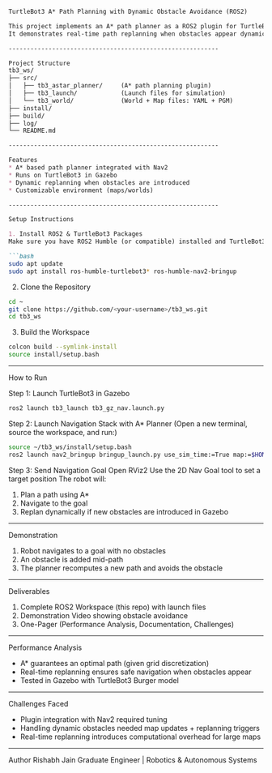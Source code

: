 ````markdown
TurtleBot3 A* Path Planning with Dynamic Obstacle Avoidance (ROS2)

This project implements an A* path planner as a ROS2 plugin for TurtleBot3 in Gazebo simulation.  
It demonstrates real-time path replanning when obstacles appear dynamically in the environment.

----------------------------------------------------------

Project Structure
tb3_ws/
├── src/
│   ├── tb3_astar_planner/     (A* path planning plugin)
│   ├── tb3_launch/            (Launch files for simulation)
│   └── tb3_world/             (World + Map files: YAML + PGM)
├── install/
├── build/
├── log/
└── README.md

----------------------------------------------------------

Features
* A* based path planner integrated with Nav2
* Runs on TurtleBot3 in Gazebo
* Dynamic replanning when obstacles are introduced
* Customizable environment (maps/worlds)

----------------------------------------------------------

Setup Instructions

1. Install ROS2 & TurtleBot3 Packages  
Make sure you have ROS2 Humble (or compatible) installed and TurtleBot3 simulation packages:

```bash
sudo apt update
sudo apt install ros-humble-turtlebot3* ros-humble-nav2-bringup
````

2. Clone the Repository

```bash
cd ~
git clone https://github.com/<your-username>/tb3_ws.git
cd tb3_ws
```

3. Build the Workspace

```bash
colcon build --symlink-install
source install/setup.bash
```

---

How to Run

Step 1: Launch TurtleBot3 in Gazebo

```bash
ros2 launch tb3_launch tb3_gz_nav.launch.py
```

Step 2: Launch Navigation Stack with A\* Planner
(Open a new terminal, source the workspace, and run:)

```bash
source ~/tb3_ws/install/setup.bash
ros2 launch nav2_bringup bringup_launch.py use_sim_time:=True map:=$HOME/tb3_ws/src/tb3_world/maps/map_1758046643.yaml
```

Step 3: Send Navigation Goal
Open RViz2
Use the 2D Nav Goal tool to set a target position
The robot will:

1. Plan a path using A\*
2. Navigate to the goal
3. Replan dynamically if new obstacles are introduced in Gazebo

---

Demonstration

1. Robot navigates to a goal with no obstacles
2. An obstacle is added mid-path
3. The planner recomputes a new path and avoids the obstacle

---

Deliverables

1. Complete ROS2 Workspace (this repo) with launch files
2. Demonstration Video showing obstacle avoidance
3. One-Pager (Performance Analysis, Documentation, Challenges)

---

Performance Analysis

* A\* guarantees an optimal path (given grid discretization)
* Real-time replanning ensures safe navigation when obstacles appear
* Tested in Gazebo with TurtleBot3 Burger model

---

Challenges Faced

* Plugin integration with Nav2 required tuning
* Handling dynamic obstacles needed map updates + replanning triggers
* Real-time replanning introduces computational overhead for large maps

---

Author
Rishabh Jain
Graduate Engineer | Robotics & Autonomous Systems

```
